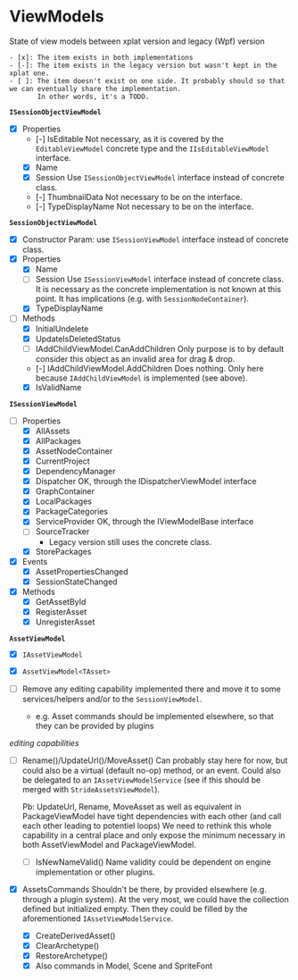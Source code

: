 # ViewModels

State of view models between xplat version and legacy (Wpf) version
```
- [x]: The item exists in both implementations
- [-]: The item exists in the legacy version but wasn't kept in the xplat one.
- [ ]: The item doesn't exist on one side. It probably should so that we can eventually share the implementation.
       In other words, it's a TODO.
```

**`ISessionObjectViewModel`**

- [x] Properties
    - [-] IsEditable
        Not necessary, as it is covered by the `EditableViewModel` concrete type and the `IIsEditableViewModel` interface.
    - [x] Name
    - [x] Session
        Use `ISessionObjectViewModel` interface instead of concrete class.
    - [-] ThumbnailData
        Not necessary to be on the interface.
    - [-] TypeDisplayName
        Not necessary to be on the interface.

**`SessionObjectViewModel`**

- [x] Constructor
    Param: use `ISessionViewModel` interface instead of concrete class.
- [x] Properties
    - [x] Name
    - [ ] Session
        Use `ISessionViewModel` interface instead of concrete class.
        It is necessary as the concrete implementation is not known at this point.
        It has implications (e.g. with `SessionNodeContainer`).
    - [x] TypeDisplayName
- [ ] Methods
    - [x] InitialUndelete
    - [x] UpdateIsDeletedStatus
    - [ ] IAddChildViewModel.CanAddChildren
        Only purpose is to by default consider this object as an invalid area for drag & drop.
    - [-] IAddChildViewModel.AddChildren
        Does nothing. Only here because `IAddChildViewModel` is implemented (see above).
    - [x] IsValidName

**`ISessionViewModel`**

- [ ] Properties
    - [x] AllAssets
    - [x] AllPackages
    - [x] AssetNodeContainer
    - [x] CurrentProject
    - [x] DependencyManager
    - [x] Dispatcher
        OK, through the IDispatcherViewModel interface
    - [x] GraphContainer
    - [x] LocalPackages
    - [x] PackageCategories
    - [x] ServiceProvider
        OK, through the IViewModelBase interface
    - [ ] SourceTracker
      - Legacy version still uses the concrete class.
    - [x] StorePackages
- [x] Events
  - [x] AssetPropertiesChanged
  - [x] SessionStateChanged
- [x] Methods
    - [x] GetAssetById
    - [x] RegisterAsset
    - [x] UnregisterAsset

**`AssetViewModel`**

- [x] `IAssetViewModel`
- [x] `AssetViewModel<TAsset>`

- [ ] Remove any editing capability implemented there and move it to some services/helpers and/or to the `SessionViewModel`.
    - e.g. Asset commands should be implemented elsewhere, so that they can be provided by plugins

*editing capabilities*

- [ ] Rename()/UpdateUrl()/MoveAsset()
    Can probably stay here for now, but could also be a virtual (default no-op) method, or an event.
    Could also be delegated to an `IAssetViewModelService` (see if this should be merged with `StrideAssetsViewModel`).

    Pb: UpdateUrl, Rename, MoveAsset as well as equivalent in PackageViewModel have tight dependencies with each other (and call each other leading to potentiel loops)
    We need to rethink this whole capability in a central place and only expose the minimum necessary in both AssetViewModel and PackageViewModel.
    - [ ] IsNewNameValid()
        Name validity could be dependent on engine implementation or other plugins.
- [x] AssetsCommands
    Shouldn't be there, by provided elsewhere (e.g. through a plugin system).
    At the very most, we could have the collection defined but initialized empty.
    Then they could be filled by the aforementioned `IAssetViewModelService`.
    - [x] CreateDerivedAsset()
    - [x] ClearArchetype()
    - [x] RestoreArchetype()
    - [x] Also commands in Model, Scene and SpriteFont
